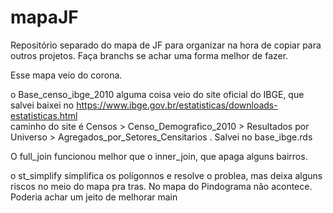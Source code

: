 # mapaJF
Repositório separado do mapa de JF para organizar na hora de copiar para outros projetos. Faça branchs se achar uma forma melhor de fazer.
 
 
Esse mapa veio do corona. 

o Base_censo_ibge_2010 alguma coisa veio do site oficial do IBGE, que salvei baixei no https://www.ibge.gov.br/estatisticas/downloads-estatisticas.html  
caminho do site é Censos > Censo_Demografico_2010 > Resultados por Universo > Agregados_por_Setores_Censitarios . Salvei no base_ibge.rds

O full_join funcionou melhor que o inner_join, que apaga alguns bairros.

o st_simplify simplifica os polígonnos e resolve o problea, mas deixa alguns riscos no meio do mapa pra tras. No mapa do Pindograma não acontece. Poderia achar um jeito de melhorar
 main
